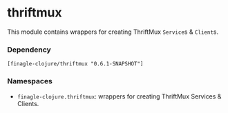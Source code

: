# thriftmux

This module contains wrappers for creating ThriftMux `Service`s & `Client`s.

### Dependency

    [finagle-clojure/thriftmux "0.6.1-SNAPSHOT"]


### Namespaces

* `finagle-clojure.thriftmux`: wrappers for creating ThriftMux Services & Clients.
